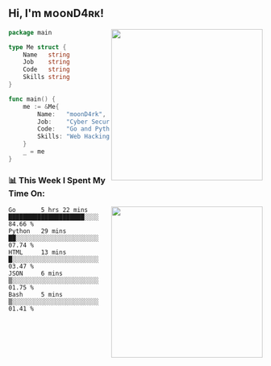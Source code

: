 <h2> Hi, I'm ᴍᴏᴏɴD4ʀᴋ!</h2>
<img align='right' src="https://github-readme-stats.vercel.app/api?username=moond4rk&show_icons=true&theme=radical" width="300">


```go
package main

type Me struct {
	Name   string
	Job    string
	Code   string
	Skills string
}

func main() {
	me := &Me{
		Name:   "moonD4rk",
		Job:    "Cyber Security Engineer",
		Code:   "Go and Python and Others",
		Skills: "Web Hacking ^o^",
	}
	_ = me
}
```



<h3>📊 This Week I Spent My Time On:</h3>
<img align='right' src="https://spotify-github-profile.vercel.app/api/view?uid=dayjackson56081&cover_image=true&theme=novatorem" width="300">

<!--START_SECTION:waka-->
```text
Go       5 hrs 22 mins   █████████████████████░░░░   84.66 % 
Python   29 mins         ██░░░░░░░░░░░░░░░░░░░░░░░   07.74 % 
HTML     13 mins         █░░░░░░░░░░░░░░░░░░░░░░░░   03.47 % 
JSON     6 mins          ▒░░░░░░░░░░░░░░░░░░░░░░░░   01.75 % 
Bash     5 mins          ▒░░░░░░░░░░░░░░░░░░░░░░░░   01.41 % 
```
<!--END_SECTION:waka-->

